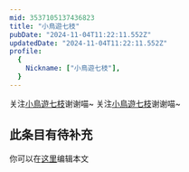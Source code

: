 ```yaml
---
mid: 3537105137436823
title: "小鳥遊七枝"
pubDate: "2024-11-04T11:22:11.552Z"
updatedDate: "2024-11-04T11:22:11.552Z"
profile:
  {
    Nickname: ["小鳥遊七枝"],
  }
---
```


关注[小鳥遊七枝](https://space.bilibili.com/3537105137436823)谢谢喵~ 关注[小鳥遊七枝](https://space.bilibili.com/3537105137436823)谢谢喵~

## 此条目有待补充
你可以在[这里](https://github.com/Yuhanawa/VTuber.ICU-Content/edit/master/v/小鳥遊七枝/index.md)编辑本文
